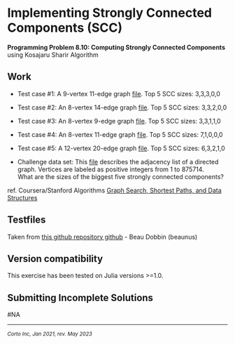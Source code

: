 # Implementing Strongly Connected Components (SCC)
    
  **Programming Problem 8.10: Computing Strongly Connected Components**  
  using Kosajaru Sharir Algorithm

    
## Work

 - Test case #1: A 9-vertex 11-edge graph [file](https://github.com/pascal-p/julia-exercism/blob/master/06-digraph-scc/tests/9v_11e_tc.txt). Top 5 SCC sizes: 3,3,3,0,0
 - Test case #2: An 8-vertex 14-edge graph [file](https://github.com/pascal-p/julia-exercism/blob/master/06-digraph-scc/tests/8v_14e_tc.txt). Top 5 SCC sizes: 3,3,2,0,0
 - Test case #3: An 8-vertex 9-edge graph [file](https://github.com/pascal-p/julia-exercism/blob/master/06-digraph-scc/tests/8v_9e_tc.txt). Top 5 SCC sizes: 3,3,1,1,0
 - Test case #4: An 8-vertex 11-edge graph [file](https://github.com/pascal-p/julia-exercism/blob/master/06-digraph-scc/tests/8v_11e_tc.txt). Top 5 SCC sizes: 7,1,0,0,0
 - Test case #5: A 12-vertex 20-edge graph [file](https://github.com/pascal-p/julia-exercism/blob/master/06-digraph-scc/tests/12v_20e_tc.txt). Top 5 SCC sizes: 6,3,2,1,0
 
 - Challenge data set: This [file](https://github.com/pascal-p/julia-exercism/blob/master/06-digraph-scc/tests/875714v_5105043e_tc.txt.bz2) describes the adjacency list of a directed graph. Vertices are labeled as positive integers from 1 to 875714.  
   What are the sizes of the biggest five strongly connected components? 


ref. Coursera/Stanford Algorithms [Graph Search, Shortest Paths, and Data Structures](https://www.coursera.org/learn/algorithms-graphs-data-structures/home/welcome)

## Testfiles
Taken from [this github repository github](https://github.com/beaunus/stanford-algs) - Beau Dobbin (beaunus)

## Version compatibility
This exercise has been tested on Julia versions >=1.0.

## Submitting Incomplete Solutions
#NA

<hr />
<p><sub><em>Corto Inc, Jan 2021, rev. May 2023</sub></em></p>
